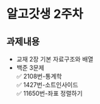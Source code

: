 # 알고갓생 2주차
## 과제내용
* 교재 2장 기본 자료구조와 배열
* 백준 3문제  
  ✅ 2108번-통계학  
  ✅ 1427번-소트인사이드  
  ✅ 11650번-좌표 정렬하기  
